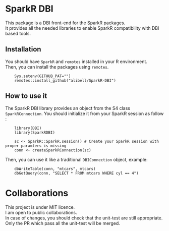# SparkR DBI

This package is a DBI front-end for the SparkR packages.  
It provides all the needed libraries to enable SparkR compatibility with DBI based tools.

## Installation

You should have `SparkR` and `remotes` installed in your R environment.  
Then, you can install the packages using `remotes`.

```
    Sys.setenv(GITHUB_PAT="")
    remotes::install_github("alibell/SparkR-DBI")
```

## How to use it

The SparkR DBI library provides an object from the S4 class `SparkRConnection`. You should initialize it from your SparkR session as follow :

```
    library(DBI)
    library(SparkRDBI)
    
    sc <- SparkR::SparkR.session() # Create your SparkR session with proper paramters is missing
    conn <- createSparkRConnection(sc)
```

Then, you can use it like a traditional `DBIConnection` object, example:
```
    dbWriteTable(conn, "mtcars", mtcars)
    dbGetQuery(conn, "SELECT * FROM mtcars WHERE cyl == 4")
```

# Collaborations

This project is under MIT licence.  
I am open to public collaborations.  
In case of changes, you should check that the unit-test are still appropriate. Only the PR which pass all the unit-test will be merged.
